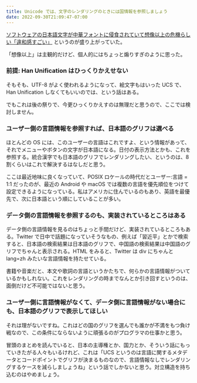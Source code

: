 ```yaml
---
title: Unicode では、文字のレンダリングのときには国情報を参照しましょう
date: 2022-09-30T21:09:47-07:00
---
```

[ソフトウェアの日本語文字が中華フォントに侵食されていて想像以上の危機らしい「違和感すごい」](https://togetter.com/li/1951308) というのが盛り上がっていた。

「想像以上」は主観的だけど、個人的にはちょっと煽りすぎのように思った。

### 前提: Han Unification はひっくりかえせない

そもそも、UTF-8 がよく使われるようになって、絵文字もはいった UCS で、Han Unification しなくてもいいのでは、という話はある。

でもこれは後の祭りで、今更ひっくりかえすのは無理だと思うので、ここでは検討しません。

### ユーザー側の言語情報を参照すれば、日本語のグリフは選べる

ほとんどの OS には、このユーザーの言語はこれですよ、という情報があって、それでメニューやボタンの文字が日本語になる。日付の表示方法とかも、これを参照する。統合漢字でも日本語のグリフでレンダリングしたい、というのは、8割くらいはこれで解決するはなしだと思う。

ここは最近地味に良くなっていて、POSIX ロケールの時代だとユーザー:言語 = 1:1 だったのが、最近の Android や macOS では複数の言語を優先順位をつけて設定できるようになっている。私はアメリカに住んでいるのもあり、英語を最優先で、次に日本語という順にしていることが多い。

### データ側の言語情報を参照するのも、実装されているところはある

データ側の言語情報を見るのはちょっと手間だけど、実装されているところもある。Twitter で日中で話題になっていそうなもの、例えば「習近平」とかで検索すると、日本語の検索結果は日本語のグリフで、中国語の検索結果は中国語のグリフでちゃんと表示される。HTML をみると、Twitter は div にちゃんと lang=zh みたいな言語情報を持たせている。

書籍や音楽だと、本文や歌詞の言語というかたちで、何らかの言語情報がついているかもしれない。これをレンダリングの時までなんとか引き回すというのは、面倒だけど不可能ではないと思う。

### ユーザー側に言語情報がなくて、データ側に言語情報がない場合にも、日本語のグリフで表示してほしい

それは理がないですね。これはどの国のグリフを選んでも誰かが不満をもつ負け戦なので、この条件にならないように頑張るのがプログラマの仕事かと思う。

冒頭のまとめを読んでいると、日本の主導権とか、国力とか、そういう話にもっていきたがる人々もいるけれど、これは「UCS というのは言語に関するメタデータとコードポイントでグリフが決まるものなので、言語情報なしでレンダリングするケースを減らしましょうね」という話でしかないと思う。対立構造を持ち込むのはやめましょう。
